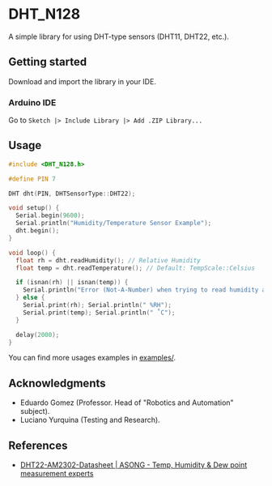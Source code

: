 # DHT_N128

A simple library for using DHT-type sensors (DHT11, DHT22, etc.).

## Getting started

Download and import the library in your IDE.

### Arduino IDE

Go to `Sketch |> Include Library |> Add .ZIP Library...`

## Usage

```cpp
#include <DHT_N128.h>

#define PIN 7

DHT dht(PIN, DHTSensorType::DHT22);

void setup() {
  Serial.begin(9600);
  Serial.println("Humidity/Temperature Sensor Example");
  dht.begin();
}

void loop() {
  float rh = dht.readHumidity(); // Relative Humidity
  float temp = dht.readTemperature(); // Default: TempScale::Celsius

  if (isnan(rh) || isnan(temp)) {
    Serial.println("Error (Not-A-Number) when trying to read humidity and temperature.");
  } else {
    Serial.print(rh); Serial.println(" %RH");
    Serial.print(temp); Serial.println(" ˚C");
  }

  delay(2000);
}
```

You can find more usages examples in [examples/](./examples/).

## Acknowledgments

* Eduardo Gomez (Professor. Head of "Robotics and Automation" subject).
* Luciano Yurquina (Testing and Research).

## References

* [DHT22-AM2302-Datasheet | ASONG - Temp, Humidity & Dew point measurement experts](https://www.makerguides.com/wp-content/uploads/2019/02/DHT22-AM2302-Datasheet.pdf)
